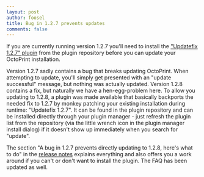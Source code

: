 ```yaml
---
layout: post
author: foosel
title: Bug in 1.2.7 prevents updates
comments: false
---
```

If you are currently running version 1.2.7 you'll need to install the 
["Updatefix 1.2.7" plugin](http://plugins.octoprint.org/plugins/updatefix127/) from the plugin repository before you can 
update your OctoPrint installation.

Version 1.2.7 sadly contains a bug that breaks updating OctoPrint. When 
attempting to update, you'll simply get presented with an 
"update successful" message, but nothing was actually updated. Version 
1.2.8 contains a fix, but naturally we have a hen-egg-problem here. To 
allow you updating to 1.2.8, a plugin was made available that basically 
backports the needed fix to 1.2.7 by monkey patching your existing 
installation during runtime: "Updatefix 1.2.7". It can be found in the 
plugin repository and can be installed directly through your plugin 
manager - just refresh the plugin list from the repository (via the 
little wrench icon in the plugin manager install dialog) if it doesn't 
show up immediately when you search for "update".

The section "A bug in 1.2.7 prevents directly updating to 1.2.8, here's what to do" 
in the [release notes](https://github.com/foosel/OctoPrint/releases/tag/1.2.8) explains everything and also offers you 
a work around if you can't or don't want to install the plugin. The FAQ 
has been updated as well.